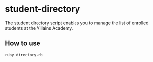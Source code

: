 # student-directory

The student directory script enables you to manage the list of enrolled students at the Villains Academy.

## How to use

```shell
ruby directory.rb
```
